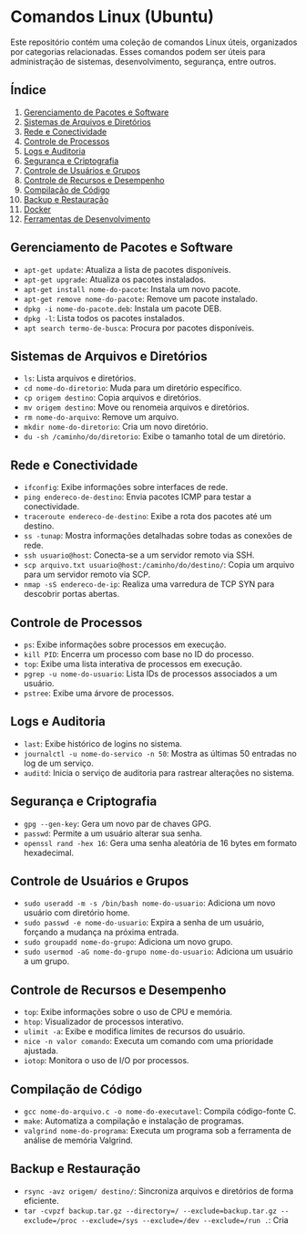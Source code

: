 # Comandos Linux (Ubuntu)

Este repositório contém uma coleção de comandos Linux úteis, organizados por categorias relacionadas. Esses comandos podem ser úteis para administração de sistemas, desenvolvimento, segurança, entre outros.

## Índice

1. [Gerenciamento de Pacotes e Software](#gerenciamento-de-pacotes-e-software)
2. [Sistemas de Arquivos e Diretórios](#sistemas-de-arquivos-e-diretórios)
3. [Rede e Conectividade](#rede-e-conectividade)
4. [Controle de Processos](#controle-de-processos)
5. [Logs e Auditoria](#logs-e-auditoria)
6. [Segurança e Criptografia](#segurança-e-criptografia)
7. [Controle de Usuários e Grupos](#controle-de-usuários-e-grupos)
8. [Controle de Recursos e Desempenho](#controle-de-recursos-e-desempenho)
9. [Compilação de Código](#compilação-de-código)
10. [Backup e Restauração](#backup-e-restauração)
11. [Docker](#docker)
12. [Ferramentas de Desenvolvimento](#ferramentas-de-desenvolvimento)

## Gerenciamento de Pacotes e Software

- `apt-get update`: Atualiza a lista de pacotes disponíveis.
- `apt-get upgrade`: Atualiza os pacotes instalados.
- `apt-get install nome-do-pacote`: Instala um novo pacote.
- `apt-get remove nome-do-pacote`: Remove um pacote instalado.
- `dpkg -i nome-do-pacote.deb`: Instala um pacote DEB.
- `dpkg -l`: Lista todos os pacotes instalados.
- `apt search termo-de-busca`: Procura por pacotes disponíveis.

## Sistemas de Arquivos e Diretórios

- `ls`: Lista arquivos e diretórios.
- `cd nome-do-diretorio`: Muda para um diretório específico.
- `cp origem destino`: Copia arquivos e diretórios.
- `mv origem destino`: Move ou renomeia arquivos e diretórios.
- `rm nome-do-arquivo`: Remove um arquivo.
- `mkdir nome-do-diretorio`: Cria um novo diretório.
- `du -sh /caminho/do/diretorio`: Exibe o tamanho total de um diretório.

## Rede e Conectividade

- `ifconfig`: Exibe informações sobre interfaces de rede.
- `ping endereco-de-destino`: Envia pacotes ICMP para testar a conectividade.
- `traceroute endereco-de-destino`: Exibe a rota dos pacotes até um destino.
- `ss -tunap`: Mostra informações detalhadas sobre todas as conexões de rede.
- `ssh usuario@host`: Conecta-se a um servidor remoto via SSH.
- `scp arquivo.txt usuario@host:/caminho/do/destino/`: Copia um arquivo para um servidor remoto via SCP.
- `nmap -sS endereco-de-ip`: Realiza uma varredura de TCP SYN para descobrir portas abertas.

## Controle de Processos

- `ps`: Exibe informações sobre processos em execução.
- `kill PID`: Encerra um processo com base no ID do processo.
- `top`: Exibe uma lista interativa de processos em execução.
- `pgrep -u nome-do-usuario`: Lista IDs de processos associados a um usuário.
- `pstree`: Exibe uma árvore de processos.

## Logs e Auditoria

- `last`: Exibe histórico de logins no sistema.
- `journalctl -u nome-do-servico -n 50`: Mostra as últimas 50 entradas no log de um serviço.
- `auditd`: Inicia o serviço de auditoria para rastrear alterações no sistema.

## Segurança e Criptografia

- `gpg --gen-key`: Gera um novo par de chaves GPG.
- `passwd`: Permite a um usuário alterar sua senha.
- `openssl rand -hex 16`: Gera uma senha aleatória de 16 bytes em formato hexadecimal.

## Controle de Usuários e Grupos

- `sudo useradd -m -s /bin/bash nome-do-usuario`: Adiciona um novo usuário com diretório home.
- `sudo passwd -e nome-do-usuario`: Expira a senha de um usuário, forçando a mudança na próxima entrada.
- `sudo groupadd nome-do-grupo`: Adiciona um novo grupo.
- `sudo usermod -aG nome-do-grupo nome-do-usuario`: Adiciona um usuário a um grupo.

## Controle de Recursos e Desempenho

- `top`: Exibe informações sobre o uso de CPU e memória.
- `htop`: Visualizador de processos interativo.
- `ulimit -a`: Exibe e modifica limites de recursos do usuário.
- `nice -n valor comando`: Executa um comando com uma prioridade ajustada.
- `iotop`: Monitora o uso de I/O por processos.

## Compilação de Código

- `gcc nome-do-arquivo.c -o nome-do-executavel`: Compila código-fonte C.
- `make`: Automatiza a compilação e instalação de programas.
- `valgrind nome-do-programa`: Executa um programa sob a ferramenta de análise de memória Valgrind.

## Backup e Restauração

- `rsync -avz origem/ destino/`: Sincroniza arquivos e diretórios de forma eficiente.
- `tar -cvpzf backup.tar.gz --directory=/ --exclude=backup.tar.gz --exclude=/proc --exclude=/sys --exclude=/dev --exclude=/run .`: Cria
